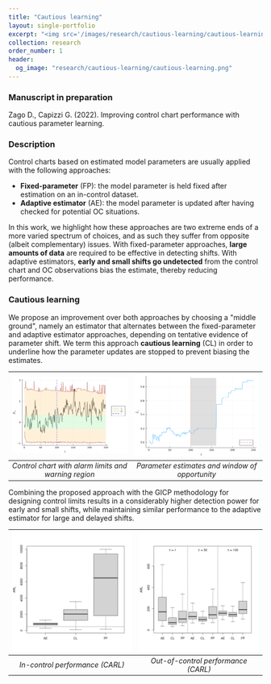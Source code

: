 ```yaml
---
title: "Cautious learning"
layout: single-portfolio
excerpt: "<img src='/images/research/cautious-learning/cautious-learning.png' alt=''>"
collection: research
order_number: 1
header: 
  og_image: "research/cautious-learning/cautious-learning.png"
---
```


### Manuscript in preparation
Zago D., Capizzi G. (2022). Improving control chart performance with cautious parameter learning.

<!-- [Article](){: .btn--research} [Preprint](){: .btn--research} [GitHub](){: .btn--research} -->

### Description ###

Control charts based on estimated model parameters are usually applied with the following approaches:
* **Fixed-parameter** (FP): the model parameter is held fixed after estimation on an in-control dataset.
* **Adaptive estimator** (AE): the model parameter is updated after having checked for potential OC situations.

In this work, we highlight how these approaches are two extreme ends of a more varied spectrum of choices, and as such they suffer from opposite (albeit complementary) issues.
With fixed-parameter approaches, **large amounts of data** are required to be effective in detecting shifts.
With adaptive estimators, **early and small shifts go undetected** from the control chart and OC observations bias the estimate, thereby reducing performance.

### Cautious learning ###
We propose an improvement over both approaches by choosing a "middle ground", namely an estimator that alternates between the fixed-parameter and adaptive estimator approaches, depending on tentative evidence of parameter shift.
We term this approach **cautious learning** (CL) in order to underline how the parameter updates are stopped to prevent biasing the estimates.

| <img src="/images/research/cautious-learning/cautious-learning.png" alt="chart"/>| <img src="/images/research/cautious-learning/thetahat.png" alt="parameter"/>| 
|:--:|:--:|
| *Control chart with alarm limits and warning region* | *Parameter estimates and window of opportunity*


Combining the proposed approach with the GICP methodology for designing control limits results in a considerably higher detection power for early and small shifts, while maintaining similar performance to the adaptive estimator for large and delayed shifts.

| <img src="/images/research/cautious-learning/IC.png" alt="chart"/>| <img src="/images/research/cautious-learning/delta=0.35.png" alt="parameter"/>| 
|:--:|:--:|
| *In-control performance (CARL)* | *Out-of-control performance (CARL)*



